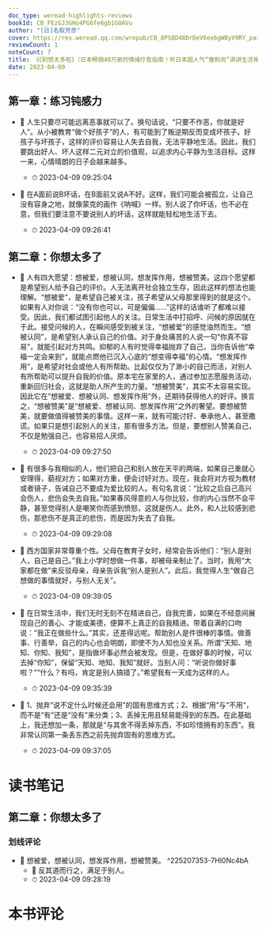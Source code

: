 ```yaml
---
doc_type: weread-highlights-reviews
bookId: CB_FEzGJ3GHo4PG6fe6gb1GOAVu
author: "[日]名取芳彦"
cover: https://res.weread.qq.com/wrepub/CB_8PS8D48DrDeV6ex6gWByV9RY_parsecover
reviewCount: 1
noteCount: 7
title: 《《别想太多啦》（日本畅销40万册的情绪疗愈指南！听日本超人气“傻和尚”讲讲生活禅，在复杂的世界里，做一个简单的人）》
date: 2023-04-09
---
```



## 第一章：练习钝感力


- 📌 人生只要尽可能远离恶事就可以了。换句话说，“只要不作恶，你就是好人”。从小被教育“做个好孩子”的人，有可能到了叛逆期反而变成坏孩子。好孩子与坏孩子，这样的评价容易让人失去自我，无法平静地生活。因此，我们要跳出好人、坏人这样二元对立的价值观，以追求内心平静为生活目标。这样一来，心情晴朗的日子会越来越多。 
    - ⏱ 2023-04-09 09:25:04 

- 📌 在A面前说B坏话，在B面前又说A不好。这样，我们可能会被孤立，让自己没有容身之地，就像蒙克的画作《呐喊》一样。别人说了你坏话，也不必在意，但我们要注意不要说别人的坏话，这样就能轻松地生活下去。 
    - ⏱ 2023-04-09 09:26:41 
## 第二章：你想太多了


- 📌 人有四大愿望：想被爱，想被认同，想发挥作用，想被赞美。这四个愿望都是希望别人给予自己的评价。人无法离开社会独立生存，因此这样的想法也能理解。“想被爱”，是希望自己被关注，孩子希望从父母那里得到的就是这个。如果有人对你说：“没有你也可以，可是偏偏……”这样的话谁听了都难以接受。因此，我们都试图引起他人的关注。日常生活中打招呼、问候的原因就在于此。接受问候的人，在瞬间感受到被关注，“想被爱”的感觉油然而生。“想被认同”，是希望别人承认自己的价值。对于身处痛苦的人说一句“你真不容易”，就能引起对方共鸣。抑郁的人有时觉得幸福抛弃了自己，当你告诉他“幸福一定会来到”，就能点燃他已沉入心底的“想变得幸福”的心情。“想发挥作用”，是希望对社会或他人有所帮助。比起仅仅为了渺小的自己而活，对别人有所帮助可以提升自我的价值。原本宅在家里的人，通过参加志愿服务活动，重新回归社会，这就是助人所产生的力量。“想被赞美”，其实不太容易实现。因此它在“想被爱、想被认同、想发挥作用”外，还期待获得他人的好评。换言之，“想被赞美”是“想被爱、想被认同、想发挥作用”之外的奢望。要想被赞美，就要做值得被赞美的事情。这样一来，就有可能讨好、奉承他人，甚至撒谎。如果只是想引起别人的关注，那有很多方法。但是，要想别人赞美自己，不仅是勉强自己，也容易招人厌烦。 
    - ⏱ 2023-04-09 09:27:50 

- 📌 有很多与我相似的人，他们把自己和别人放在天平的两端，如果自己重就心安理得，藐视对方；如果对方重，便会讨好对方。现在，我会将对方视为教材或者镜子，告诫自己不要成为爱比较的人。有句名言说：“比较之后自己高兴会伤人，悲伤会失去自我。”如果春风得意的人与你比较，你的内心当然不会平静，甚至觉得别人是嘲笑你而感到愤怒，这就是伤人。此外，和人比较感到悲伤，那悲伤不是真正的悲伤，而是因为失去了自我。 
    - ⏱ 2023-04-09 09:29:08 

- 📌 西方国家非常尊重个性。父母在教育子女时，经常会告诉他们：“别人是别人，自己是自己。”我上小学时想做一件事，却被母亲制止了。当时，我用“大家都在做”来反驳母亲，母亲告诉我“别人是别人”。此后，我觉得人生“做自己想做的事情就好，与别人无关”。 
    - ⏱ 2023-04-09 09:39:05 

- 📌 在日常生活中，我们无时无刻不在精进自己，自我完善，如果在不经意间展现自己的善心、才能或美德，便算不上真正的自我精进。带着自满的口吻说：“我正在做些什么。”其实，还差得远呢。帮助别人是件很棒的事情。做善事、行善举，自己的内心也会明朗，即使不为人知也没关系。所谓“天知、地知、你知、我知”，是指做坏事必然会被发现。但是，在做好事的时候，可以去掉“你知”，保留“天知、地知、我知”就好。当别人问：“听说你做好事啦？”“什么？有吗，肯定是别人搞错了。”希望我有一天成为这样的人。 
    - ⏱ 2023-04-09 09:35:39 

- 📌 1、抛弃“说不定什么时候还会用”的固有思维方式；2、根据“用”与“不用”，而不是“有”还是“没有”来分类；3、丢掉无用且轻易能得到的东西。在此基础上，我还想加一条，那就是“与其舍不得丢掉东西，不如珍惜拥有的东西”。我非常认同第一条丢东西之前先抛弃固有的思维方式。 
    - ⏱ 2023-04-09 09:37:05 

# 读书笔记

## 第二章：你想太多了

### 划线评论
- 📌 想被爱，想被认同，想发挥作用，想被赞美。  ^225207353-7Hl0Nc4bA
    - 💭 反其道而行之，满足于别人。
    - ⏱ 2023-04-09 09:28:19
   

# 本书评论
